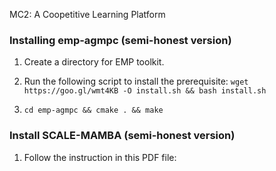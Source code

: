 MC2: A Coopetitive Learning Platform

### Installing emp-agmpc (semi-honest version)

1. Create a directory for EMP toolkit.

2. Run the following script to install the prerequisite:
`wget https://goo.gl/wmt4KB -O install.sh && bash install.sh`

3. `cd emp-agmpc && cmake . && make`

### Install SCALE-MAMBA (semi-honest version)

1. Follow the instruction in this PDF file:  
